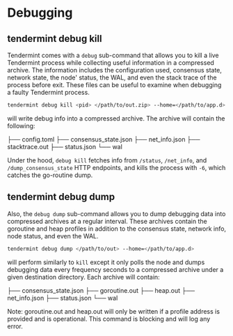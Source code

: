 # Debugging

## tendermint debug kill

Tendermint comes with a `debug` sub-command that allows you to kill a live
Tendermint process while collecting useful information in a compressed archive.
The information includes the configuration used, consensus state, network
state, the node' status, the WAL, and even the stack trace of the process
before exit. These files can be useful to examine when debugging a faulty
Tendermint process.

```sh
tendermint debug kill <pid> </path/to/out.zip> --home=</path/to/app.d>
```

will write debug info into a compressed archive. The archive will contain the
following:

├── config.toml
├── consensus_state.json
├── net_info.json
├── stacktrace.out
├── status.json
└── wal

Under the hood, `debug kill` fetches info from `/status`, `/net_info`, and
`/dump_consensus_state` HTTP endpoints, and kills the process with `-6`, which
catches the go-routine dump.

## tendermint debug dump

Also, the `debug dump` sub-command allows you to dump debugging data into
compressed archives at a regular interval. These archives contain the goroutine
and heap profiles in addition to the consensus state, network info, node
status, and even the WAL.

```sh
tendermint debug dump </path/to/out> --home=</path/to/app.d>
```

will perform similarly to `kill` except it only polls the node and
dumps debugging data every frequency seconds to a compressed archive under a
given destination directory. Each archive will contain:

├── consensus_state.json
├── goroutine.out
├── heap.out
├── net_info.json
├── status.json
└── wal

Note: goroutine.out and heap.out will only be written if a profile address is
provided and is operational. This command is blocking and will log any error.
